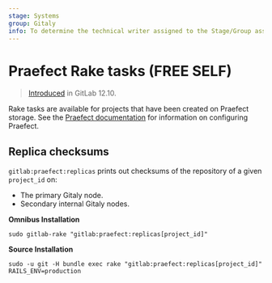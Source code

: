 ```yaml
---
stage: Systems
group: Gitaly
info: To determine the technical writer assigned to the Stage/Group associated with this page, see https://about.gitlab.com/handbook/engineering/ux/technical-writing/#assignments
---
```


# Praefect Rake tasks **(FREE SELF)**

> [Introduced](https://gitlab.com/gitlab-org/gitlab/-/merge_requests/28369) in GitLab 12.10.

Rake tasks are available for projects that have been created on Praefect storage. See the
[Praefect documentation](../gitaly/praefect.md) for information on configuring Praefect.

## Replica checksums

`gitlab:praefect:replicas` prints out checksums of the repository of a given `project_id` on:

- The primary Gitaly node.
- Secondary internal Gitaly nodes.

**Omnibus Installation**

```shell
sudo gitlab-rake "gitlab:praefect:replicas[project_id]"
```

**Source Installation**

```shell
sudo -u git -H bundle exec rake "gitlab:praefect:replicas[project_id]" RAILS_ENV=production
```
